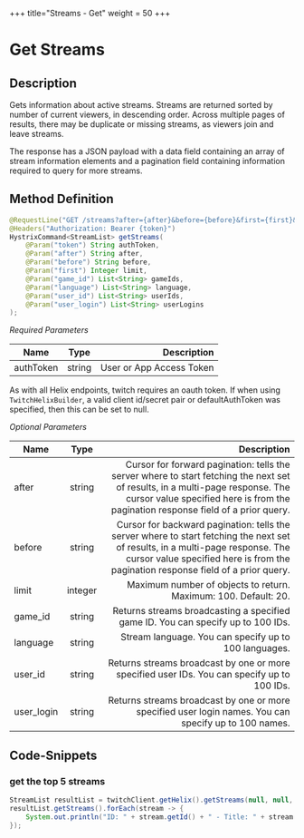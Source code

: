 +++
title="Streams - Get"
weight = 50
+++

# Get Streams

## Description

Gets information about active streams. Streams are returned sorted by number of current viewers, in descending order. Across multiple pages of results, there may be duplicate or missing streams, as viewers join and leave streams.

The response has a JSON payload with a data field containing an array of stream information elements and a pagination field containing information required to query for more streams.

## Method Definition

```java
@RequestLine("GET /streams?after={after}&before={before}&first={first}&game_id={game_id}&language={language}&user_id={user_id}&user_login={user_login}")
@Headers("Authorization: Bearer {token}")
HystrixCommand<StreamList> getStreams(
    @Param("token") String authToken,
    @Param("after") String after,
    @Param("before") String before,
    @Param("first") Integer limit,
    @Param("game_id") List<String> gameIds,
    @Param("language") List<String> language,
    @Param("user_id") List<String> userIds,
    @Param("user_login") List<String> userLogins
);
```

*Required Parameters*

| Name          | Type      | Description  |
| ------------- |:---------:| -----------------:|
| authToken     | string    | User or App Access Token |

As with all Helix endpoints, twitch requires an oauth token. If when using `TwitchHelixBuilder`, a valid client id/secret pair or defaultAuthToken was specified, then this can be set to null.

*Optional Parameters*

| Name          | Type      | Description  |
| ------------- |:---------:| -----------------:|
| after | string | Cursor for forward pagination: tells the server where to start fetching the next set of results, in a multi-page response. The cursor value specified here is from the pagination response field of a prior query. |
| before | string | Cursor for backward pagination: tells the server where to start fetching the next set of results, in a multi-page response. The cursor value specified here is from the pagination response field of a prior query. |
| limit | integer | Maximum number of objects to return. Maximum: 100. Default: 20. |
| game_id | string |  	Returns streams broadcasting a specified game ID. You can specify up to 100 IDs. |
| language | string | Stream language. You can specify up to 100 languages. |
| user_id | string | Returns streams broadcast by one or more specified user IDs. You can specify up to 100 IDs. |
| user_login | string | Returns streams broadcast by one or more specified user login names. You can specify up to 100 names. |


## Code-Snippets

### get the top 5 streams
```java
StreamList resultList = twitchClient.getHelix().getStreams(null, null, null, 5, null, null, null, null).execute();
resultList.getStreams().forEach(stream -> {
    System.out.println("ID: " + stream.getId() + " - Title: " + stream.getTitle());
});
```
